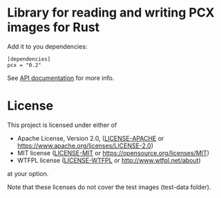 Library for reading and writing PCX images for Rust
===================================================

Add it to you dependencies:

    [dependencies]
    pcx = "0.2"

See [API documentation](https://docs.rs/pcx/) for more info.


License
=======

This project is licensed under either of

 * Apache License, Version 2.0, ([LICENSE-APACHE](LICENSE-APACHE) or
   https://www.apache.org/licenses/LICENSE-2.0)
 * MIT license ([LICENSE-MIT](LICENSE-MIT) or
   https://opensource.org/licenses/MIT)
 * WTFPL license ([LICENSE-WTFPL](LICENSE-WTFPL) or http://www.wtfpl.net/about)

at your option.

Note that these licenses do not cover the test images (test-data folder).
